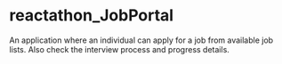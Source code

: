 # reactathon_JobPortal
An application where an individual can apply for a job from available job lists. Also check the interview process and progress details.
